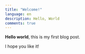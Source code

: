 ```yaml
---
title: "Welcome!"
language: en
description: Hello, World
comments: true
---
```


**Hello world**, this is my first blog post.

I hope you like it!
